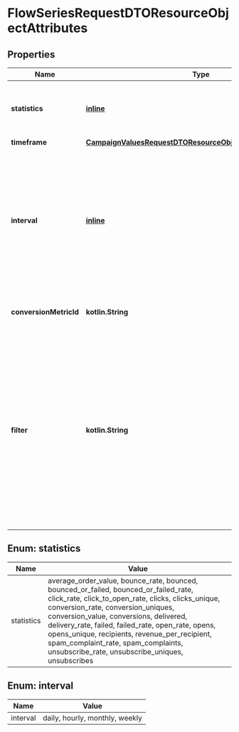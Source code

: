 
# FlowSeriesRequestDTOResourceObjectAttributes

## Properties
| Name | Type | Description | Notes |
| ------------ | ------------- | ------------- | ------------- |
| **statistics** | [**inline**](#kotlin.collections.List&lt;Statistics&gt;) | List of statistics to query for. All rate statistics will be returned in fractional form [0.0, 1.0] |  |
| **timeframe** | [**CampaignValuesRequestDTOResourceObjectAttributesTimeframe**](CampaignValuesRequestDTOResourceObjectAttributesTimeframe.md) |  |  |
| **interval** | [**inline**](#Interval) | The interval used to aggregate data within the series request. If hourly is used, the timeframe cannot be longer than 7 days. If daily is used, the timeframe cannot be longer than 60 days. If monthly is used, the timeframe cannot be longer than 52 weeks. |  |
| **conversionMetricId** | **kotlin.String** | ID of the metric to be used for conversion statistics |  |
| **filter** | **kotlin.String** | API filter string used to filter the query. Allowed filters are flow_id, send_channel, flow_message_id. Allowed operators are equals, contains-any. Only one filter can be used per attribute, only AND can be used as a combination operator. Max of 100 messages per ANY filter. When filtering on send_channel, allowed values are email, push-notification, sms. |  [optional] |


<a id="kotlin.collections.List<Statistics>"></a>
## Enum: statistics
| Name | Value |
| ---- | ----- |
| statistics | average_order_value, bounce_rate, bounced, bounced_or_failed, bounced_or_failed_rate, click_rate, click_to_open_rate, clicks, clicks_unique, conversion_rate, conversion_uniques, conversion_value, conversions, delivered, delivery_rate, failed, failed_rate, open_rate, opens, opens_unique, recipients, revenue_per_recipient, spam_complaint_rate, spam_complaints, unsubscribe_rate, unsubscribe_uniques, unsubscribes |


<a id="Interval"></a>
## Enum: interval
| Name | Value |
| ---- | ----- |
| interval | daily, hourly, monthly, weekly |



